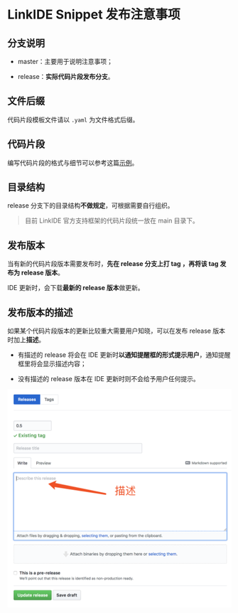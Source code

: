 # LinkIDE Snippet 发布注意事项

## 分支说明

- master：主要用于说明注意事项；

- release：**实际代码片段发布分支**。

## 文件后缀

代码片段模板文件请以 `.yaml` 为文件格式后缀。

## 代码片段

编写代码片段的格式与细节可以参考这篇[示例](./example.yaml)。

## 目录结构

release 分支下的目录结构**不做规定**，可根据需要自行组织。

> 目前 LinkIDE 官方支持框架的代码片段统一放在 main 目录下。

## 发布版本

当有新的代码片段版本需要发布时，**先在 release 分支上打 tag ，再将该 tag 发布为 release 版本**。

IDE 更新时，会下载**最新的 release 版本**做更新。

## 发布版本的描述

如果某个代码片段版本的更新比较重大需要用户知晓，可以在发布 release 版本时加上**描述**。

- 有描述的 release 将会在 IDE 更新时**以通知提醒框的形式提示用户**，通知提醒框里将会显示描述内容；

- 没有描述的 release 版本在 IDE 更新时则不会给予用户任何提示。

![img](./img.png)
